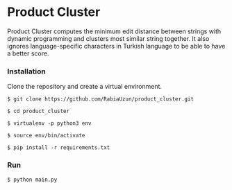 # Product Cluster
Product Cluster computes the minimum edit distance between strings with dynamic programming and clusters most similar
string together. It also ignores language-specific characters in Turkish language to be able to have a better score.

### **Installation**

Clone the repository and create a virtual environment.

`$ git clone https://github.com/RabiaUzun/product_cluster.git`

`$ cd product_cluster`

`$ virtualenv -p python3 env`

`$ source env/bin/activate`

`$ pip install -r requirements.txt`

### **Run**

`$ python main.py`